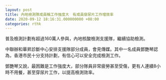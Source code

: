 ```yaml
---
layout: post
title: 內地檢測隊成員稱工作強度大　有成員穿尿片工作增效率
date: 2020-09-12 18:16:31.000000000 +08:00
categories: rthk
---
```


普及檢測計劃有超過160萬人參與，內地核酸檢測支援隊，繼續協助檢測。

中聯辦和華昇診斷中心安排支援隊部分成員，會見傳媒。其中一名成員鄧艷琴認為，香港市民十分支持計劃，有信心可以安全完成檢測工作。

鄧艷琴又說，最困難是工作強度大，部分隊員非常疲勞甚至受傷，更有人連續8小時不用餐，甚至穿尿片工作，以提高檢測效率。

